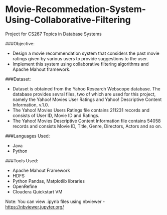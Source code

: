 # Movie-Recommedation-System-Using-Collaborative-Filtering
Project for CS267 Topics in Database Systems 

###Objective:
  * Design a movie recommendation system that considers the past movie ratings given by various users to provide suggestions to the user.
  *	Implement this system using collaborative filtering algorithms and Apache Mahout framework.
  
###Dataset:
  *	Dataset is obtained from the Yahoo Research Webscope database. The database provides sevral files, two of which are used for this           project, namely the Yahoo! Movies User Ratings and Yahoo! Descriptive Content Information, v.1.0.
  * The Yahoo! Movies Users Ratings file contains 211231 records and consists of User ID, Movie ID and Ratings. 
  * The Yahoo! Movies Descriptive Content Information file contains 54058 records and consists Movie ID, Title, Genre, Directors, Actors       and so on.
  
###Languages Used:
  * Java
  * Python
   
###Tools Used:
  * Apache Mahout Framework
  * HDFS
  * Python Pandas, Matplotlib libraries
  * OpenRefine 
  * Cloudera Quickstart VM
 
 
Note: You can view .ipynb files using nbviewer - https://nbviewer.jupyter.org/
